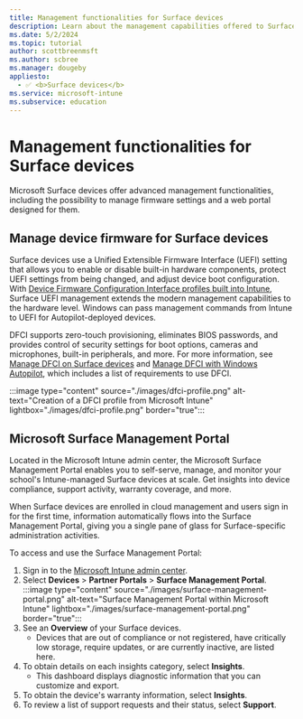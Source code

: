 ```yaml
---
title: Management functionalities for Surface devices
description: Learn about the management capabilities offered to Surface devices, including firmware management and the Surface Management Portal.
ms.date: 5/2/2024
ms.topic: tutorial
author: scottbreenmsft
ms.author: scbree
ms.manager: dougeby
appliesto: 
  - ✅ <b>Surface devices</b>
ms.service: microsoft-intune
ms.subservice: education
---
```


# Management functionalities for Surface devices

Microsoft Surface devices offer advanced management functionalities, including the possibility to manage firmware settings and a web portal designed for them.

## Manage device firmware for Surface devices

Surface devices use a Unified Extensible Firmware Interface (UEFI) setting that allows you to enable or disable built-in hardware components, protect UEFI settings from being changed, and adjust device boot configuration. With [Device Firmware Configuration Interface profiles built into Intune][INT-1], Surface UEFI management extends the modern management capabilities to the hardware level. Windows can pass management commands from Intune to UEFI for Autopilot-deployed devices.

DFCI supports zero-touch provisioning, eliminates BIOS passwords, and provides control of security settings for boot options, cameras and microphones, built-in peripherals, and more. For more information, see [Manage DFCI on Surface devices][SURF-1] and [Manage DFCI with Windows Autopilot][MEM-1], which includes a list of requirements to use DFCI.

:::image type="content" source="./images/dfci-profile.png" alt-text="Creation of a DFCI profile from Microsoft Intune" lightbox="./images/dfci-profile.png" border="true":::

## Microsoft Surface Management Portal

Located in the Microsoft Intune admin center, the Microsoft Surface Management Portal enables you to self-serve, manage, and monitor your school's Intune-managed Surface devices at scale. Get insights into device compliance, support activity, warranty coverage, and more.

When Surface devices are enrolled in cloud management and users sign in for the first time, information automatically flows into the Surface Management Portal, giving you a single pane of glass for Surface-specific administration activities.

To access and use the Surface Management Portal:

1. Sign in to the [Microsoft Intune admin center](https://go.microsoft.com/fwlink/?linkid=2109431).
1. Select **Devices** > **Partner Portals** > **Surface Management Portal**.
    :::image type="content" source="./images/surface-management-portal.png" alt-text="Surface Management Portal within Microsoft Intune" lightbox="./images/surface-management-portal.png" border="true":::
1. See an **Overview** of your Surface devices.
    - Devices that are out of compliance or not registered, have critically low storage, require updates, or are currently inactive, are listed here.
1. To obtain details on each insights category, select **Insights**.
    - This dashboard displays diagnostic information that you can customize and export.
1. To obtain the device's warranty information, select **Insights**.
1. To review a list of support requests and their status, select **Support**.

<!-- Reference links in article -->

[INT-1]: /mem/intune/configuration/device-firmware-configuration-interface-windows-settings
[MEM-1]: /mem/autopilot/dfci-management
[SURF-1]: /surface/surface-manage-dfci-guide
